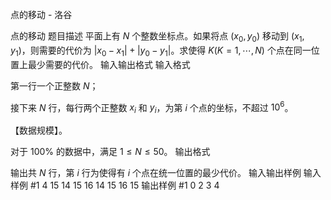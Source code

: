 



点的移动 - 洛谷














点的移动
题目描述
平面上有 $N$ 个整数坐标点。如果将点 $(x_0,y_0)$ 移动到 $(x_1,y_1)$，则需要的代价为 $|x_0-x_1|+|y_0-y_1|$。求使得 $K(K=1, \cdots ,N)$ 个点在同一位置上最少需要的代价。
输入输出格式
输入格式

第一行一个正整数 $N$；

接下来 $N$ 行，每行两个正整数 $x_i$ 和 $y_i$，为第 $i$ 个点的坐标，不超过 $10^6$。

【数据规模】。

对于 $100\%$ 的数据中，满足 $1 \le N \le 50$。
输出格式

输出共 $N$ 行，第 $i$ 行为使得有 $i$ 个点在统一位置的最少代价。
输入输出样例
输入样例 #1
4
15 14
15 16
14 15 
16 15
输出样例 #1
0
2
3
4






